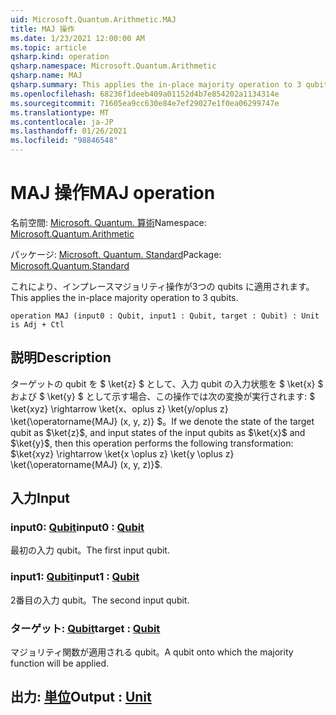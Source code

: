 ```yaml
---
uid: Microsoft.Quantum.Arithmetic.MAJ
title: MAJ 操作
ms.date: 1/23/2021 12:00:00 AM
ms.topic: article
qsharp.kind: operation
qsharp.namespace: Microsoft.Quantum.Arithmetic
qsharp.name: MAJ
qsharp.summary: This applies the in-place majority operation to 3 qubits.
ms.openlocfilehash: 68236f1deeb409a01152d4b7e854202a1134314e
ms.sourcegitcommit: 71605ea9cc630e84e7ef29027e1f0ea06299747e
ms.translationtype: MT
ms.contentlocale: ja-JP
ms.lasthandoff: 01/26/2021
ms.locfileid: "98846548"
---
```

# <a name="maj-operation"></a><span data-ttu-id="65331-102">MAJ 操作</span><span class="sxs-lookup"><span data-stu-id="65331-102">MAJ operation</span></span>

<span data-ttu-id="65331-103">名前空間: [Microsoft. Quantum. 算術](xref:Microsoft.Quantum.Arithmetic)</span><span class="sxs-lookup"><span data-stu-id="65331-103">Namespace: [Microsoft.Quantum.Arithmetic](xref:Microsoft.Quantum.Arithmetic)</span></span>

<span data-ttu-id="65331-104">パッケージ: [Microsoft. Quantum. Standard](https://nuget.org/packages/Microsoft.Quantum.Standard)</span><span class="sxs-lookup"><span data-stu-id="65331-104">Package: [Microsoft.Quantum.Standard](https://nuget.org/packages/Microsoft.Quantum.Standard)</span></span>


<span data-ttu-id="65331-105">これにより、インプレースマジョリティ操作が3つの qubits に適用されます。</span><span class="sxs-lookup"><span data-stu-id="65331-105">This applies the in-place majority operation to 3 qubits.</span></span>

```qsharp
operation MAJ (input0 : Qubit, input1 : Qubit, target : Qubit) : Unit is Adj + Ctl
```


## <a name="description"></a><span data-ttu-id="65331-106">説明</span><span class="sxs-lookup"><span data-stu-id="65331-106">Description</span></span>

<span data-ttu-id="65331-107">ターゲットの qubit を $ \ket{z} $ として、入力 qubit の入力状態を $ \ket{x} $ および $ \ket{y} $ として示す場合、この操作では次の変換が実行されます: $ \ket{xyz} \rightarrow \ket{x、oplus z} \ket{y/oplus z} \ket{\operatorname{MAJ} (x, y, z)} $。</span><span class="sxs-lookup"><span data-stu-id="65331-107">If we denote the state of the target qubit as $\ket{z}$, and input states of the input qubits as $\ket{x}$ and $\ket{y}$, then this operation performs the following transformation: $\ket{xyz} \rightarrow \ket{x \oplus z} \ket{y \oplus z} \ket{\operatorname{MAJ} (x, y, z)}$.</span></span>

## <a name="input"></a><span data-ttu-id="65331-108">入力</span><span class="sxs-lookup"><span data-stu-id="65331-108">Input</span></span>

### <a name="input0--qubit"></a><span data-ttu-id="65331-109">input0: [Qubit](xref:microsoft.quantum.lang-ref.qubit)</span><span class="sxs-lookup"><span data-stu-id="65331-109">input0 : [Qubit](xref:microsoft.quantum.lang-ref.qubit)</span></span>

<span data-ttu-id="65331-110">最初の入力 qubit。</span><span class="sxs-lookup"><span data-stu-id="65331-110">The first input qubit.</span></span>


### <a name="input1--qubit"></a><span data-ttu-id="65331-111">input1: [Qubit](xref:microsoft.quantum.lang-ref.qubit)</span><span class="sxs-lookup"><span data-stu-id="65331-111">input1 : [Qubit](xref:microsoft.quantum.lang-ref.qubit)</span></span>

<span data-ttu-id="65331-112">2番目の入力 qubit。</span><span class="sxs-lookup"><span data-stu-id="65331-112">The second input qubit.</span></span>


### <a name="target--qubit"></a><span data-ttu-id="65331-113">ターゲット: [Qubit](xref:microsoft.quantum.lang-ref.qubit)</span><span class="sxs-lookup"><span data-stu-id="65331-113">target : [Qubit](xref:microsoft.quantum.lang-ref.qubit)</span></span>

<span data-ttu-id="65331-114">マジョリティ関数が適用される qubit。</span><span class="sxs-lookup"><span data-stu-id="65331-114">A qubit onto which the majority function will be applied.</span></span>



## <a name="output--unit"></a><span data-ttu-id="65331-115">出力: [単位](xref:microsoft.quantum.lang-ref.unit)</span><span class="sxs-lookup"><span data-stu-id="65331-115">Output : [Unit](xref:microsoft.quantum.lang-ref.unit)</span></span>

